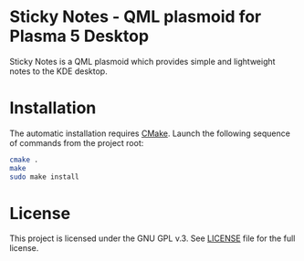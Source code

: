 Sticky Notes - QML plasmoid for Plasma 5 Desktop
================================================

Sticky Notes is a QML plasmoid which provides simple and lightweight notes
to the KDE desktop.

Installation
============

The automatic installation requires [CMake](http://www.cmake.org/).
Launch the following sequence of commands from the project root:
```bash
cmake .
make
sudo make install
```

License
=======

This project is licensed under the GNU GPL v.3. See [LICENSE](./LICENSE)
file for the full license.
